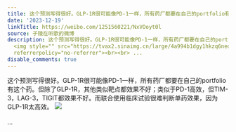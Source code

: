```yaml
---
title: 这个预测写得很好。GLP-1R很可能像PD-1一样，所有药厂都要在自己的portfolio有这个药。但除了GLP-1R，其他类似靶点都效果不好；类似于PD-1高效，但TIM-3，LAG-3...
date: '2023-12-19'
linkTitle: https://weibo.com/1251560221/NxVOoyt0l
source: 子陵在听歌的微博
description: 这个预测写得很好。GLP-1R很可能像PD-1一样，所有药厂都要在自己的portfolio有这个药。但除了GLP-1R，其他类似靶点都效果不好；类似于PD-1高效，但TIM-3，LAG-3，TIGIT都效果不好。而联合使用临床试验很难判断单药效果，因为GLP-1R太高效。
  <img style="" src="https://tvax2.sinaimg.cn/large/4a994b1dgy1hkzq6neo0tj24df2qp4no.jpg"
  referrerpolicy="no-referrer"><br><br> ...
disable_comments: true
---
```

这个预测写得很好。GLP-1R很可能像PD-1一样，所有药厂都要在自己的portfolio有这个药。但除了GLP-1R，其他类似靶点都效果不好；类似于PD-1高效，但TIM-3，LAG-3，TIGIT都效果不好。而联合使用临床试验很难判断单药效果，因为GLP-1R太高效。 <img style="" src="https://tvax2.sinaimg.cn/large/4a994b1dgy1hkzq6neo0tj24df2qp4no.jpg" referrerpolicy="no-referrer"><br><br> ...